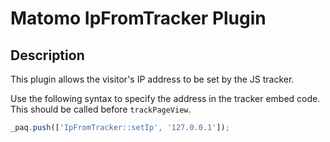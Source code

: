 # Matomo IpFromTracker Plugin

## Description

This plugin allows the visitor's IP address to be set by the JS tracker.

Use the following syntax to specify the address in the tracker embed code. This should be called before `trackPageView`.

```js
_paq.push(['IpFromTracker::setIp', '127.0.0.1']);
```
